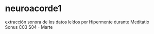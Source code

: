 # neuroacorde1
extracción sonora de los datos leídos por Hipermente durante Meditatio Sonus C03 S04 - Marte
